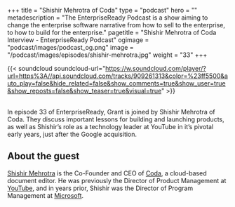 +++
title = "Shishir Mehrotra of Coda"
type = "podcast"
hero = ""
metadescription = "The EnterpriseReady Podcast is a show aiming to change the enterprise software narrative from how to sell to the enterprise, to how to build for the enterprise."
pagetitle = "Shishir Mehrotra of Coda Interview - EnterpriseReady Podcast"
ogimage = "podcast/images/podcast_og.png"
image = "/podcast/images/episodes/shishir-mehrotra.jpg"
weight = "33"
+++

{{< soundcloud soundcloud-url="https://w.soundcloud.com/player/?url=https%3A//api.soundcloud.com/tracks/909261313&color=%23ff5500&auto_play=false&hide_related=false&show_comments=true&show_user=true&show_reposts=false&show_teaser=true&visual=true" >}}

\
In episode 33 of EnterpriseReady, Grant is joined by Shishir Mehrotra of Coda. They discuss important lessons for building and launching products, as well as Shishir’s role as a technology leader at YouTube in it’s pivotal early years, just after the Google acquisition.

## About the guest 

[Shishir Mehrotra](https://twitter.com/shishirmehrotra) is the Co-Founder and CEO of [Coda](https://coda.io/), a cloud-based document editor. He was previously the Director of Product Management at [YouTube](https://youtube.com/), and in years prior, Shishir was the Director of Program Management at [Microsoft](http://microsoft.com/).